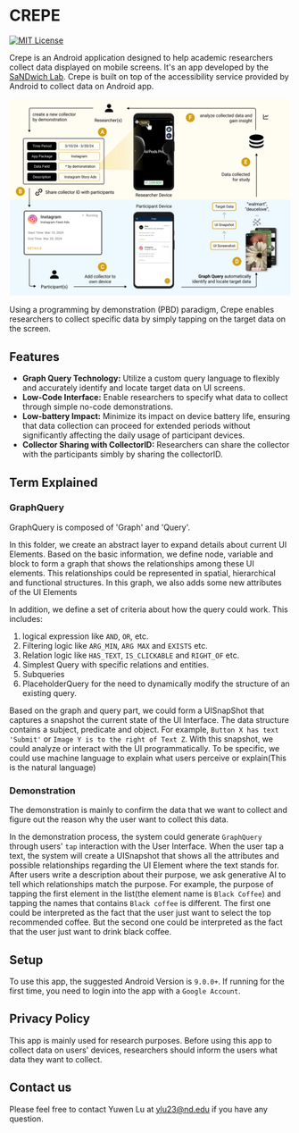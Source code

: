 # CREPE

[![MIT License](https://img.shields.io/badge/License-MIT-green)](https://github.com/codegrits/CodeGRITS/blob/main/LICENSE)

Crepe is an Android application designed to help academic researchers collect data displayed on mobile screens. It's an app developed by the [SaNDwich Lab](https://toby.li/). Crepe is built on top of the accessibility service provided by Android to collect data on Android app.

![workflow](./assets/workflow.png)

Using a programming by demonstration (PBD) paradigm, Crepe enables researchers to collect specific data by simply tapping on the target data on the screen.


## Features

- **Graph Query Technology:** Utilize a custom query language to flexibly and accurately identify and locate target data on UI screens.
- **Low-Code Interface:** Enable researchers to specify what data to collect through simple no-code demonstrations.
- **Low-battery Impact:** Minimize its impact on device battery life, ensuring that data collection can proceed for extended periods without significantly affecting the daily usage of participant devices.
- **Collector Sharing with CollectorID:** Researchers can share the collector with the participants simbly by sharing the collectorID.

## Term Explained


### GraphQuery

GraphQuery is composed of 'Graph' and 'Query'.

In this folder, we create an abstract layer to expand details about current UI Elements. Based on the basic information, we define node, variable and block to form a graph that shows the relationships among these UI elements. This relationships could be represented in spatial, hierarchical and functional structures. In this graph, we also adds some new attributes of the UI Elements 

In addition, we define a set of criteria about how the query could work. This includes:
1. logical expression like `AND`, `OR`, etc.
2. Filtering logic like `ARG_MIN`, `ARG
MAX` and `EXISTS` etc.
3. Relation logic like `HAS_TEXT`, `IS_CLICKABLE` and `RIGHT_OF` etc.
4. Simplest Query with specific relations and entities.
5. Subqueries
6. PlaceholderQuery for the need to dynamically modify the structure of an existing query.

Based on the graph and query part, we could form a UISnapShot that captures a snapshot the current state of the UI Interface. The data structure contains a subject, predicate and object. For example, `Button X has text 'Submit'` or `Image Y is to the right of Text Z`. With this snapshot, we could analyze or interact with the UI programmatically. To be specific, we could use machine language to explain what users perceive or explain(This is the natural language)

### Demonstration

The demonstration is mainly to confirm the data that we want to collect and figure out the reason why the user want to collect this data.

In the demonstration process, the system could generate `GraphQuery` through users' `tap` interaction with the User Interface. When the user tap a text, the system will create a UISnapshot that shows all the attributes and possible relationships regarding the UI Element where the text stands for. After users write a description about their purpose, we ask generative AI to tell which relationships match the purpose. For example, the purpose of tapping the first element in the list(the element name is `Black Coffee`) and tapping the names that contains `Black coffee` is different. The first one could be interpreted as the fact that the user just want to select the top recommended coffee. But the second one could be interpreted as the fact that the user just want to drink black coffee.

## Setup

To use this app, the suggested Android Version is `9.0.0+`. If running for the first time, you need to login into the app with a `Google Account`.

## Privacy Policy

This app is mainly used for research purposes. Before using this app to collect data on users' devices, researchers should inform the users what data they want to collect.

## Contact us

Please feel free to contact Yuwen Lu at ylu23@nd.edu if you have any question.


